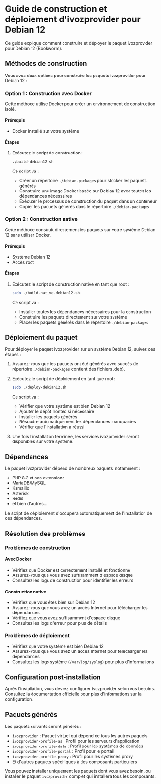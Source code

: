 # Guide de construction et déploiement d'ivozprovider pour Debian 12

Ce guide explique comment construire et déployer le paquet ivozprovider pour Debian 12 (Bookworm).

## Méthodes de construction

Vous avez deux options pour construire les paquets ivozprovider pour Debian 12 :

### Option 1 : Construction avec Docker

Cette méthode utilise Docker pour créer un environnement de construction isolé.

#### Prérequis
- Docker installé sur votre système

#### Étapes
1. Exécutez le script de construction :
   ```bash
   ./build-debian12.sh
   ```

   Ce script va :
   - Créer un répertoire `./debian-packages` pour stocker les paquets générés
   - Construire une image Docker basée sur Debian 12 avec toutes les dépendances nécessaires
   - Exécuter le processus de construction du paquet dans un conteneur
   - Copier les paquets générés dans le répertoire `./debian-packages`

### Option 2 : Construction native

Cette méthode construit directement les paquets sur votre système Debian 12 sans utiliser Docker.

#### Prérequis
- Système Debian 12
- Accès root

#### Étapes
1. Exécutez le script de construction native en tant que root :
   ```bash
   sudo ./build-native-debian12.sh
   ```

   Ce script va :
   - Installer toutes les dépendances nécessaires pour la construction
   - Construire les paquets directement sur votre système
   - Placer les paquets générés dans le répertoire `./debian-packages`

## Déploiement du paquet

Pour déployer le paquet ivozprovider sur un système Debian 12, suivez ces étapes :

1. Assurez-vous que les paquets ont été générés avec succès (le répertoire `./debian-packages` contient des fichiers .deb).

2. Exécutez le script de déploiement en tant que root :
   ```bash
   sudo ./deploy-debian12.sh
   ```

   Ce script va :
   - Vérifier que votre système est bien Debian 12
   - Ajouter le dépôt Irontec si nécessaire
   - Installer les paquets générés
   - Résoudre automatiquement les dépendances manquantes
   - Vérifier que l'installation a réussi

3. Une fois l'installation terminée, les services ivozprovider seront disponibles sur votre système.

## Dépendances

Le paquet ivozprovider dépend de nombreux paquets, notamment :

- PHP 8.2 et ses extensions
- MariaDB/MySQL
- Kamailio
- Asterisk
- Redis
- et bien d'autres...

Le script de déploiement s'occupera automatiquement de l'installation de ces dépendances.

## Résolution des problèmes

### Problèmes de construction

#### Avec Docker
- Vérifiez que Docker est correctement installé et fonctionne
- Assurez-vous que vous avez suffisamment d'espace disque
- Consultez les logs de construction pour identifier les erreurs

#### Construction native
- Vérifiez que vous êtes bien sur Debian 12
- Assurez-vous que vous avez un accès Internet pour télécharger les dépendances
- Vérifiez que vous avez suffisamment d'espace disque
- Consultez les logs d'erreur pour plus de détails

### Problèmes de déploiement
- Vérifiez que votre système est bien Debian 12
- Assurez-vous que vous avez un accès Internet pour télécharger les dépendances
- Consultez les logs système (`/var/log/syslog`) pour plus d'informations

## Configuration post-installation

Après l'installation, vous devrez configurer ivozprovider selon vos besoins. Consultez la documentation officielle pour plus d'informations sur la configuration.

## Paquets générés

Les paquets suivants seront générés :

- `ivozprovider` : Paquet virtuel qui dépend de tous les autres paquets
- `ivozprovider-profile-as` : Profil pour les serveurs d'application
- `ivozprovider-profile-data` : Profil pour les systèmes de données
- `ivozprovider-profile-portal` : Profil pour le portail
- `ivozprovider-profile-proxy` : Profil pour les systèmes proxy
- Et d'autres paquets spécifiques à des composants particuliers

Vous pouvez installer uniquement les paquets dont vous avez besoin, ou installer le paquet `ivozprovider` complet qui installera tous les composants.